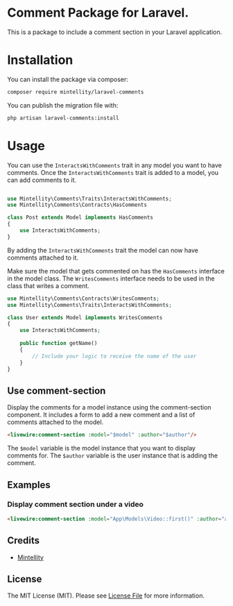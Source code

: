 # Comment Package for Laravel.

This is a package to include a comment section in your Laravel application.

# Installation

You can install the package via composer:

```bash
composer require mintellity/laravel-comments
```

You can publish the migration file with:
```bash
php artisan laravel-comments:install
```

# Usage

You can use the `InteractsWithComments` trait in any model you want to have comments. Once the ```InteractsWithComments``` trait is added to a model, you can add comments to it.


```php

use Mintellity\Comments\Traits\InteractsWithComments;
use Mintellity\Comments\Contracts\HasComments

class Post extends Model implements HasComments
{
    use InteractsWithComments;
}

```

By adding the ```InteractsWithComments``` trait the model can now have comments attached to it.


Make sure the model that gets commented on has the ```HasComments``` interface in the model class. 
The ```WritesComments``` interface needs to be used in the class that writes a comment.
```php
use Mintellity\Comments\Contracts\WritesComments;
use Mintellity\Comments\Traits\InteractsWithComments;

class User extends Model implements WritesComments
{
    use InteractsWithComments;
    
    public function getName()
    {
        // Include your logic to receive the name of the user
    }
}
```

## Use comment-section

Display the comments for a model instance using the comment-section component. It includes a form to add a new comment and a list of comments attached to the model.

```html
<livewire:comment-section :model="$model" :author="$author"/>
```

The ```$model``` variable is the model instance that you want to display comments for. The ```$author``` variable is the user instance that is adding the comment.

## Examples

### Display comment section under a video

```html
<livewire:comment-section :model="App\Models\Video::first()" :author="auth()->userable->user()"/>
```


## Credits

- [Mintellity](https://github.com/mintellity)

## License
The MIT License (MIT). Please see [License File](LICENSE.md) for more information.